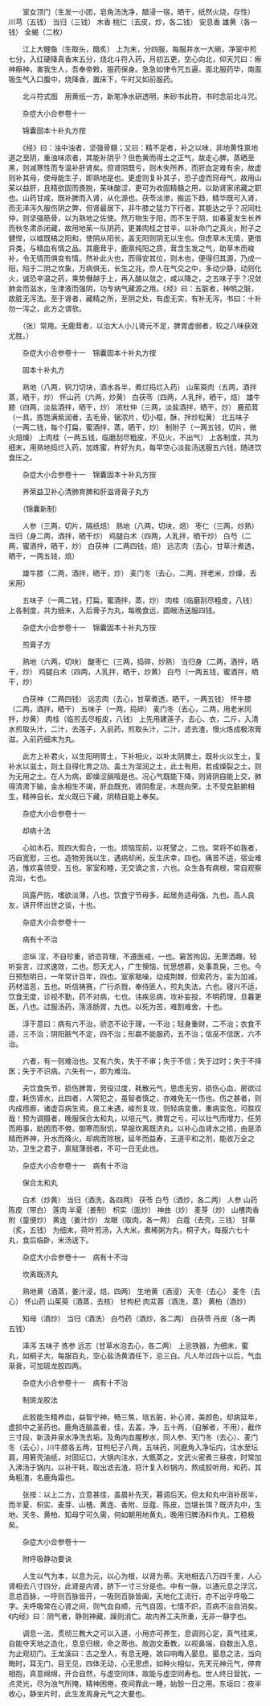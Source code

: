 <!-- { "loadSidebar": true } -->
　　室女顶门（生发一小团，皂角汤洗净，醋浸一宿，晒干，纸然火烧，存性） 川芎（五钱） 当归（三钱） 木香 桃仁（去皮，炒，各二钱） 安息香 雄黄（各一钱） 全蝎（二枚）

　　江上大鲤鱼（生取头，醋炙） 上为末，分四服，每服井水一大碗，净室中煎七分，入红硬降真香末五分，烧北斗符入药，月初五更，空心向北，仰天咒曰：瘵神瘵神，害我生人，吾奉帝敕，服药保身。急急如律令咒五遍，面北服药毕，南面吸生气入口腹中，烧降香，置床下，午时又如前服药。

　　北斗符式图　用黄纸一方，新笔净水研透明，朱砂书此符，书时念前北斗咒。

　　杂症大小合参卷十一

　　锦囊固本十补丸方按

　　《经》曰：浊中浊者，坚强骨髓；又曰：精不足者，补之以味，非地黄性禀地道之至阴，重浊味浓者，其能补阴乎？但色黄而得土之正气，故走心脾。蒸晒至黑，则减寒性而专温补肝肾矣。但肾阴既亏，则木失所养，而肝血定难有余，故虚则补其母，使母能生子，即熟地是也。更虚则复补其子，恐子虚而窍母气，故用山茱以益肝，且精欲固而畏脱，茱味酸涩，更可为收固精髓之用，以助肾家闭藏之职也。山药甘咸，既补脾而入肾，从化源也。茯苓淡渗，搬运下趋，精华既可入肾，而无泽泻久服伤阴之弊，但肾最居下，非牛膝之猛力下行者，其能达之乎？况同杜仲，则坚强筋骨，以为熟地之佐使。然万物生于阳，而不生于阴，如春夏发生长养而秋冬肃杀闭藏，故用地茱一队阴药，更兼肉桂之甘辛，以补命门之真火，附子之健悍，以嘘既槁之阳和，使阴从阳长，盖无阳则阴无以生也。但虑草木无情，更借异类，与精血有情之品。其鹿茸乎，鹿禀纯阳之质，茸含生发之气，助草木而峻补，令无情而俱变有情。然补此火也，而得安其位，则木也，便得归其源，乃成一阳，陷于二阴之坎象，万病俱无，长生之兆，奈人在气交之中，多动少静，动则化火，诚恐辛温之药，乘势僭越于上，再入酸以敛之，咸以降之，之五味子乎？况敛肺金而滋水，生津液而强阴，功专纳气藏源之用。《经》曰：五脏者，神明之脏，故脏无泻法。至于肾者，藏精之所，至阴之处，有虚无实，有补无泻，书曰：十补勿一泻之，此方之谓欤。

　　（张）常用。无鹿茸者，以治大人小儿肾元不足，脾胃虚弱者，较之八味获效尤胜。）

　　杂症大小合参卷十一　锦囊固本十补丸方按

　　固本十补丸方

　　熟地（八两，铜刀切块，酒水各半，煮烂捣烂入药） 山茱萸肉（五两，酒拌蒸，晒干，炒） 怀山药（六两，炒黄） 白茯苓（四两，人乳拌，晒干，焙） 雄牛膝（四两，淡盐酒拌，晒干，炒） 浓杜仲（三两，淡盐酒拌，晒干，炒） 鹿茄茸（一具，拣饱满紫润者，去毛骨，锯浓片，切小框，酥，拌炒松黄） 北五味子（一两二钱，每个打扁，蜜酒拌，蒸，晒干，炒） 制附子（一两五钱，切片，微火焙燥） 上肉桂（一两五钱，临磨刮尽粗皮，不见火，不出气） 上各制度，共为细末，用熟地捣烂入药，加炼蜜，杵好为丸，每早空心淡盐汤送服五六钱，随进饮食压之。

　　杂症大小合参卷十一　锦囊固本十补丸方按

　　养荣益卫补心清肺育脾和肝滋肾膏子丸方

　　（锦囊新制）

　　人参（三两，切片，隔纸焙） 熟地（八两，切块，焙） 枣仁（三两，炒熟） 当归（身二两，酒拌，晒干炒） 鸡腿白术（四两，人乳拌，晒干炒） 白芍（二两，蜜酒拌，晒干，炒） 白茯神（二两四钱，焙） 远志肉（去心，甘草汁煮透，晒干，一两五钱，焙）

　　雄牛膝（二两，酒拌，晒干，炒） 麦门冬（去心，二两，拌老米，炒燥，去米用）

　　五味子（一两二钱，打扁，蜜酒拌，蒸，炒） 肉桂（临磨刮尽粗皮，八钱） 上各制度，共为细末，入后膏子为丸，每晚食远，圆眼汤送服四钱。

　　杂症大小合参卷十一　锦囊固本十补丸方按

　　煎膏子方

　　熟地（六两，切块） 酸枣仁（三两，捣碎，炒熟） 当归身（二两，酒拌，晒干，炒） 鸡腿白术（四两，人乳拌，晒干，炒黄） 白芍（一两五钱，蜜酒拌，晒干，炒）

　　白茯神（二两四钱） 远志肉（去心，甘草煮透，晒干，一两五钱） 怀牛膝（二两，酒拌，晒干） 五味子（一两，捣碎） 麦门冬（去心，二两，用老米同拌，炒黄） 肉桂（临煎去尽粗皮，八钱） 上先用建莲子，去心、衣，二斤，入清水煎取头汁，二汁，去莲子，入前药，煎取头汁，二汁，滤去渣，慢火炼成极浓膏滋，入前药细末为丸。

　　此方上补君火，以生阳明胃土，下补相火，以补太阴脾土，既补火以生土，复补水以滋土，则土自得化育之功。盖土为湿润之土，此土有用，若成燥裂之土，则为无用之土。在人为病，即燥涩膈噎是也。况心气既能下降，则肾阴自能上交，肺得清肃下输，金水相生不竭，肝血既充，肾阴愈足，木既向荣，土不受克脏腑相生，精神自长，龙火既已下藏，阴精自能上奉矣。

　　杂症大小合参卷十一

　　却病十法

　　心如木石，观四大假合，一也。烦恼现前，以死譬之，二也。常将不如我者，巧自宽慰，三也。造物劳我以生，遇病却闲，反生庆幸，四也。痛苦不适，宿业难逃，惟欢喜领受，五也。家室和睦，无交谪之言，六也。众生各有病根，常自观察克治，七也。

　　风露严防，嗜欲淡薄，八也。饮食宁节毋多，起居务适毋强，九也。高人良友，讲开怀出世之谈，十也。

　　杂症大小合参卷十一

　　病有十不治

　　恣纵 淫，不自珍重，骄恣背理，不遵医戒，一也。窘苦拘囚，无萧洒趣，轻听妄言，过求速效，二也。怨天尤人，广生懊恼，忧思想慕，处事乖戾，三也。今日预愁明日，一年常计百年，四也。室家聒噪，动成荆棘，但索药方，妄为加减，药材滥恶，五也。听信祷赛，广行杀戮，奉侍匪人，煎丸失法，六也。寝兴不适，饮食无度，诊视不勤，药不对病，七也。讳疾忌病，攻补妄投，不明药理，旦暮更医，八也。过服汤药，荡涤肠胃，九也。以死为苦，难割难舍，十也。

　　淳干意曰：病有六不治，骄恣不论于理，一不治；轻身重财，二不治；衣食不适，三不治；阴阳脏气不定，四不治；形嬴不能服药，五不治；信巫不信医，六不治。

　　六者，有一则难治也。又有六失，失于不审；失于不信；失于过时；失于不择医；失于不识病。六失有一，即为难治。

　　夫饮食失节，损伤脾胃，劳役过度，耗散元气，思虑无穷，损伤心血，房欲过度，耗伤肾水，此四者，人常犯之，虽智者慎之，亦难免无一伤也。伤之甚者，则内成痨瘵，诸虚百病生焉。良工未遇，峻剂复攻，则轻病变重，重病变危，可胜叹哉！预为调摄者，晚服保合太和丸，以培元气，脾胃之亏，可以壮气而增力，任劳而用事，助困而不倦，御寒而耐饥，早服坎离既济丸，以补心血肾水之损，由是添精而养神，升水而降火，却病而除根，延年而益寿，王道平和之剂，能收万全之功，卫生之君子，禀赋薄弱者，不可一日无此也。

　　杂症大小合参卷十一　病有十不治

　　保合太和丸

　　白术（炒黄） 当归（酒洗，各四两） 茯苓 白芍（酒炒，各二两） 人参 山药陈皮（带白） 莲肉 半夏（姜制） 枳实（面炒） 神曲（炒） 麦芽（炒） 山楂肉香附（童便炒） 黄连（姜汁炒） 龙眼（取肉，各一两） 白蔻（去壳，三钱） 甘草（炙，五钱） 为细末，荷叶煎汤，入大米，煮稀粥为丸，桐子大，每服六七十丸，食后临卧，米汤送下。

　　杂症大小合参卷十一　病有十不治

　　坎离既济丸

　　熟地黄（酒蒸，姜汁浸，焙，四两） 生地黄（酒浸） 天冬（去心） 麦冬（去心） 怀山药 山茱萸（酒蒸，去核） 甘枸杞 肉苁蓉（酒洗，蒸） 黄柏（酒炒）

　　知母（酒炒） 当归（酒洗） 白芍药（酒炒，各二两） 白茯苓 丹皮（各一两五钱）

　　泽泻 五味子 拣参 远志（甘草水泡去心，各二两） 上忌铁器，为细末，蜜丸，如桐子大，每服百丸，空心盐汤黄酒任下，忌三白。凡人年过四十以后，气血渐衰，可加斑龙胶四两。

　　杂症大小合参卷十一　病有十不治

　　制斑龙胶法

　　此胶能生精养血，益智宁神，畅三焦，培五脏，补心肾，美颜色，却病延年，虚损中之圣药也。鹿角连脑盖者，佳，去盖，净，五十两，（自解者，不用），截作三寸段，新汲井泉水净洗去垢，及角内血腥秽水，同人参、天门冬（去心）、麦门冬（去心），川牛膝各五两，甘枸杞子八两，五味药，同鹿角入净坛内，注水至坛肩，用箬壳油纸，对固坛口，大锅内注水，大甑蒸之，文武火密煮三昼夜，时常加入沸汤于锅内，以补干耗，取出滤去渣，将汁复入砂锅内，熬成胶听用，和药，其角粗渣，名鹿角霜也。

　　张按：以上二方，立意甚佳，盖晨补先天，暮调后天。但太和丸中消补居半，而半夏、枳实、麦芽、山楂、黄连、香附、豆蔻、陈皮，岂堪长饵？既济丸中，生地、天冬、黄柏、知母宁可久需，何如朝用地黄丸，晚用归脾汤料作丸，工稳极矣。

　　杂症大小合参卷十一

　　附呼吸静功要诀

　　人生以气为本，以息为元，以心为根，以肾为蒂。天地相去八万四千里，人心肾相去八寸四分，此肾是内肾，脐下一寸三分是也。中有一脉，以通元息之浮沉，息总百脉，一呼则百脉皆开，一吸则百脉皆阖，天地化工流行，亦不出乎呼吸二字。夫呼吸常在心肾之间，则气血自顺，元气自固，七情不炽，百病不治自消矣。《内经》曰：阴气者，静则神藏，躁则消亡。故内养工夫所重，无非一静字也。

　　调息一法，贯彻三教大之可以入道，小用亦可养生，息调则心定，真气往来，自能夺天地之造化，息息归根，命之蒂也。故迦文垂教，以视鼻端，自数出入息，为止观初门。王龙溪曰：古之至人，有息无睡，故曰响晦入晏息。晏息之法，当向晦时，耳无门，目无见，四体无动，心无思虑，如种火相似，先天元神元气，停育相抱，真意绵绵，开合自然，与虚空同体，故能与虚空同寿也。世人终日营扰，一点灵光，尽为浊气所掩，精神困倦，夜间靠此一睡，始彀一日之用。东垣曰：夜半收心，静坐片时，此生发周身元气之大要也。

